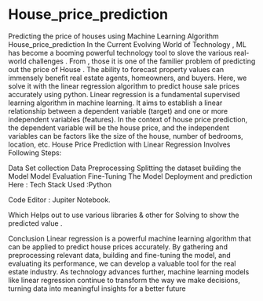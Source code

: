 # House_price_prediction
Predicting the price of houses using Machine Learning Algorithm
House_price_prediction
In the Current Evolving World of Technology , ML has become a booming powerful technology tool to slove the various real-world challenges . From , those it is one of the familier problem of predicting out the price of House . The ability to forecast property values can immensely benefit real estate agents, homeowners, and buyers. Here, we solve it with the linear regression algorithm to predict house sale prices accurately using python. Linear regression is a fundamental supervised learning algorithm in machine learning. It aims to establish a linear relationship between a dependent variable (target) and one or more independent variables (features). In the context of house price prediction, the dependent variable will be the house price, and the independent variables can be factors like the size of the house, number of bedrooms, location, etc. House Price Prediction with Linear Regression Involves Following Steps:

Data Set collection
Data Preprocessing
Splitting the dataset
building the Model
Model Evaluation
Fine-Tuning The Model
Deployment and prediction
Here : Tech Stack Used :Python

Code Editor : Jupiter Notebook.

Which Helps out to use various libraries & other for Solving to show the predicted value .

Conclusion Linear regression is a powerful machine learning algorithm that can be applied to predict house prices accurately. By gathering and preprocessing relevant data, building and fine-tuning the model, and evaluating its performance, we can develop a valuable tool for the real estate industry. As technology advances further, machine learning models like linear regression continue to transform the way we make decisions, turning data into meaningful insights for a better future
